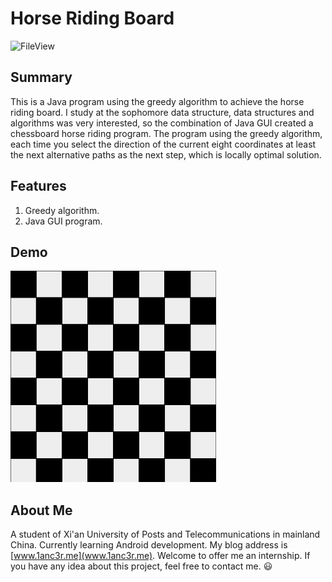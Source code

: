 # Horse Riding Board
<img src="http://o7gy5l0ax.bkt.clouddn.com/horse.png" width = "48" height = "48" alt="FileView"/>

## Summary
This is a Java program using the greedy algorithm to achieve the horse riding board. 
I study at the sophomore data structure, data structures and algorithms was very interested, so the combination of Java GUI created a chessboard horse riding program. The program using the greedy algorithm, each time you select the direction of the current eight coordinates at least the next alternative paths as the next step, which is locally optimal solution.

## Features
1. Greedy algorithm.
2. Java GUI program.

## Demo
<img src="https://github.com/1anc3r/Horse-Riding-Board/blob/master/2017-04-23_15-41-49.gif" width = "329" height = "338" alt="FileView"/>

## About Me
A student of Xi'an University of Posts and Telecommunications in mainland China. Currently learning Android development.
My blog address is [www.1anc3r.me](www.1anc3r.me). Welcome to offer me an internship. If you have any idea about this project, feel free to contact me. :smiley:

